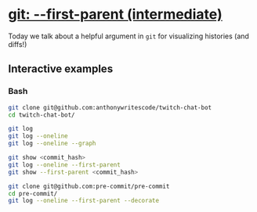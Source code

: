 # [git: --first-parent (intermediate)](https://youtu.be/nsSj7snqODM)

Today we talk about a helpful argument in `git` for visualizing histories (and diffs!)

## Interactive examples

### Bash

```bash
git clone git@github.com:anthonywritescode/twitch-chat-bot
cd twitch-chat-bot/

git log
git log --oneline
git log --oneline --graph

git show <commit_hash>
git log --oneline --first-parent
git show --first-parent <commit_hash>

git clone git@github.com:pre-commit/pre-commit
cd pre-commit/
git log --oneline --first-parent --decorate
```
